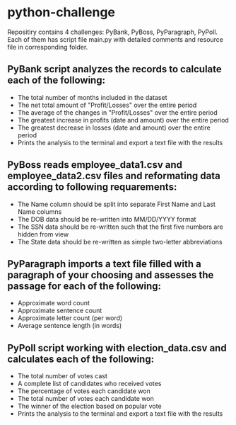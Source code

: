 # python-challenge
Repositiry contains 4 challenges: PyBank, PyBoss, PyParagraph, PyPoll. Each of them has script file main.py with detailed comments and resource file in corresponding folder.

## PyBank script analyzes the records to calculate each of the following:
- The total number of months included in the dataset
- The net total amount of "Profit/Losses" over the entire period
- The average of the changes in "Profit/Losses" over the entire period
- The greatest increase in profits (date and amount) over the entire period
- The greatest decrease in losses (date and amount) over the entire period
- Prints the analysis to the terminal and export a text file with the results

## PyBoss reads employee_data1.csv and employee_data2.csv files and reformating data according to following requarements:
- The Name column should be split into separate First Name and Last Name columns
- The DOB data should be re-written into MM/DD/YYYY format
- The SSN data should be re-written such that the first five numbers are hidden from view
- The State data should be re-written as simple two-letter abbreviations

## PyParagraph imports a text file filled with a paragraph of your choosing and assesses the passage for each of the following:
- Approximate word count
- Approximate sentence count
- Approximate letter count (per word)
- Average sentence length (in words)

## PyPoll script working with election_data.csv and calculates each of the following:
- The total number of votes cast
- A complete list of candidates who received votes
- The percentage of votes each candidate won
- The total number of votes each candidate won
- The winner of the election based on popular vote
- Prints the analysis to the terminal and export a text file with the results
